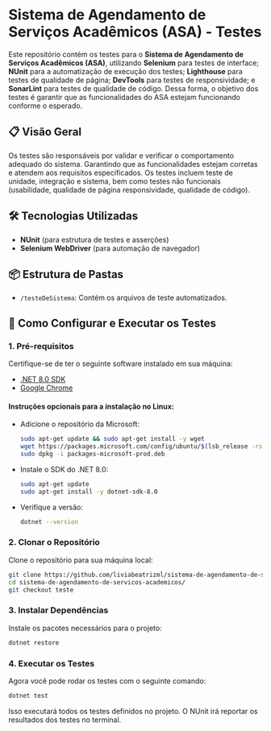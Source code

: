 # Sistema de Agendamento de Serviços Acadêmicos (ASA) - Testes

Este repositório contém os testes para o **Sistema de Agendamento de Serviços Acadêmicos (ASA)**, utilizando **Selenium** para testes de interface; **NUnit** para a automatização de execução dos testes; **Lighthouse** para testes de qualidade de página; **DevTools** para testes de responsividade; e **SonarLint** para testes de qualidade de código. Dessa forma, o objetivo dos testes é garantir que as funcionalidades do ASA estejam funcionando conforme o esperado.

## 📋 Visão Geral

Os testes são responsáveis por validar e verificar o comportamento adequado do sistema. Garantindo que as funcionalidades estejam corretas e atendem aos requisitos especificados. Os testes incluem teste de unidade, integração e sistema, bem como testes não funcionais (usabilidade, qualidade de página responsividade, qualidade de código).

## 🛠️ Tecnologias Utilizadas

- **NUnit** (para estrutura de testes e asserções)
- **Selenium WebDriver** (para automação de navegador)

## 📦 Estrutura de Pastas

- `/testeDeSistema`: Contém os arquivos de teste automatizados.

## 🚀 Como Configurar e Executar os Testes

### 1. Pré-requisitos

Certifique-se de ter o seguinte software instalado em sua máquina:

- [.NET 8.0 SDK](https://dotnet.microsoft.com/pt-br/download/dotnet/8.0)
- [Google Chrome](https://www.google.com/chrome/)

#### Instruções opcionais para a instalação no Linux:

- Adicione o repositório da Microsoft:
    ```bash
    sudo apt-get update && sudo apt-get install -y wget
    wget https://packages.microsoft.com/config/ubuntu/$(lsb_release -rs)/packages-microsoft-prod.deb -O packages-microsoft-prod.deb
    sudo dpkg -i packages-microsoft-prod.deb
    ```

- Instale o SDK do .NET 8.0:
    ```bash
    sudo apt-get update
    sudo apt-get install -y dotnet-sdk-8.0
    ```

- Verifique a versão:
    ```bash
    dotnet --version
    ```

### 2. Clonar o Repositório

Clone o repositório para sua máquina local:

```bash
git clone https://github.com/liviabeatrizml/sistema-de-agendamento-de-servicos-academicos.git
cd sistema-de-agendamento-de-servicos-academicos/
git checkout teste
```

### 3. Instalar Dependências

Instale os pacotes necessários para o projeto:

```bash
dotnet restore
```

### 4. Executar os Testes

Agora você pode rodar os testes com o seguinte comando:

```bash
dotnet test
```

Isso executará todos os testes definidos no projeto. O NUnit irá reportar os resultados dos testes no terminal.